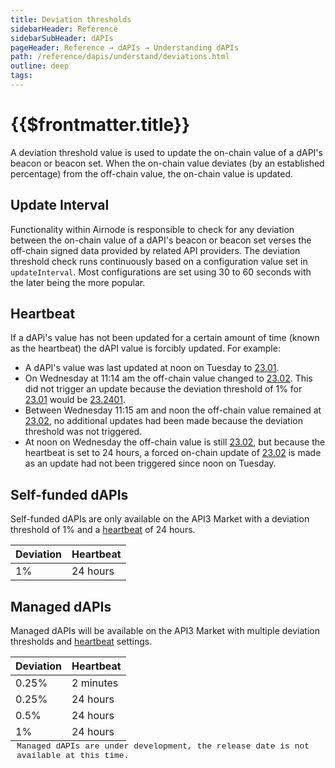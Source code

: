 ```yaml
---
title: Deviation thresholds
sidebarHeader: Reference
sidebarSubHeader: dAPIs
pageHeader: Reference → dAPIs → Understanding dAPIs
path: /reference/dapis/understand/deviations.html
outline: deep
tags:
---
```


<PageHeader/>

<SearchHighlight/>

<FlexStartTag/>

# {{$frontmatter.title}}

A deviation threshold value is used to update the on-chain value of a dAPI's
beacon or beacon set. When the on-chain value deviates (by an established
percentage) from the off-chain value, the on-chain value is updated.

## Update Interval

Functionality within Airnode is responsible to check for any deviation between
the on-chain value of a dAPI's beacon or beacon set verses the off-chain signed
data provided by related API providers. The deviation threshold check runs
continuously based on a configuration value set in `updateInterval`. Most
configurations are set using 30 to 60 seconds with the later being the more
popular.

## Heartbeat

If a dAPi's value has not been updated for a certain amount of time (known as
the heartbeat) the dAPI value is forcibly updated. For example:

- A dAPI's value was last updated at noon on Tuesday to <u>23.01</u>.
- On Wednesday at 11:14 am the off-chain value changed to <u>23.02</u>. This did
  not trigger an update because the deviation threshold of 1% for <u>23.01</u>
  would be <u>23.2401</u>.
- Between Wednesday 11:15 am and noon the off-chain value remained at
  <u>23.02</u>, no additional updates had been made because the deviation
  threshold was not triggered.
- At noon on Wednesday the off-chain value is still <u>23.02</u>, but because
  the heartbeat is set to 24 hours, a forced on-chain update of <u>23.02</u> is
  made as an update had not been triggered since noon on Tuesday.

## Self-funded dAPIs

Self-funded dAPIs are only available on the API3 Market with a deviation
threshold of 1% and a
[heartbeat](/reference/dapis/understand/deviations.md#heartbeat) of 24 hours.

| Deviation | Heartbeat |
| --------- | --------- |
| 1%        | 24 hours  |

## Managed dAPIs

Managed dAPIs will be available on the API3 Market with multiple deviation
thresholds and [heartbeat](/reference/dapis/understand/deviations.md#heartbeat)
settings.

| Deviation | Heartbeat |
| --------- | --------- |
| 0.25%     | 2 minutes |
| 0.25%     | 24 hours  |
| 0.5%      | 24 hours  |
| 1%        | 24 hours  |

<div style="margin-left:10px;margin-top:-15px;font-size:small;font-family:courier;">Managed
dAPIs are under development, the release date is not available at this time.</div>

<FlexEndTag/>
